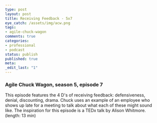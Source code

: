 ```yaml
---
type: post
layout: post
title: Receiving Feedback - 5x7
eye_catch: /assets/img/acw.png
tags:
- agile-chuck-wagon
comments: true
categories:
- professional
- podcast
status: publish
published: true
meta:
_edit_last: "1"
---
```


### Agile Chuck Wagon, season 5, episode 7

This episode features the 4 D's of receiving feedback: defensiveness, denial, discounting, drama. Chuck uses an example of an employee who shows up late for a meeting to talk about what each of these might sound like. The inspiration for this episode is a TEDx talk by Alison Whitmore. (length: 13 min)
